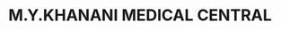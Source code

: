 ---
title: "M.Y.KHANANI MEDICAL CENTRAL"
url: /karachi/m-y-khanani-medical-central/
shop: medical supply
---